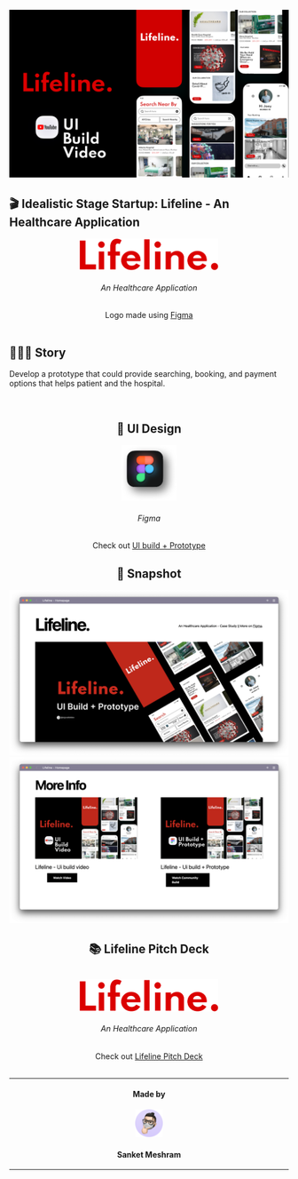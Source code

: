 [![Watch the video]('./../public/youtube.png)](https://www.youtube.com/embed/lCYfiN6_GCE)

## 🎬 Idealistic Stage Startup: Lifeline - An Healthcare Application

<div align="center">
    <img src='./public/logo.png' width="250" alt='Move with Safety'>
    <h6>An Healthcare Application</h5>
        Logo made using <a href='https://www.figma.com/'>Figma</a>
<div>

</br>

<div align="left">

## 🧑🏻‍💻 Story

Develop a prototype that could provide searching, booking, and payment options that helps patient and the hospital.

</div>

</br>

## 🍥 UI Design

<div align="center">
    <img src='./public/figmalogo.png' width="100" >
    <h6>Figma</h6>
        Check out <a href='https://www.figma.com/community/file/1104722212846323572/'>UI build + Prototype</a>
<div>

## 📱 Snapshot

<div align="left">

<p>
    <img src='./public/lifeline-01.png'>
    <img src='./public/lifeline-02.png'>
</p>
</div>

## 📚 Lifeline Pitch Deck

</br>

<div align="center">
    <img src='./public/logo.png' width="250" alt='Move with Safety'>
    <h6>An Healthcare Application</h5>
        Check out <a href='https://github.com/signuldotdev/lifeline-homepage/blob/main/public/Lifeline%20Pitch%20Deck.pdf'>Lifeline Pitch Deck</a>
<div>

</br>

---

<div align="center">
    <h4>Made by</h4>
    <img src='./public/sanket.png' width="50" alt='Move with Safety'>
    <h4>Sanket Meshram</h4>
<div>

---
